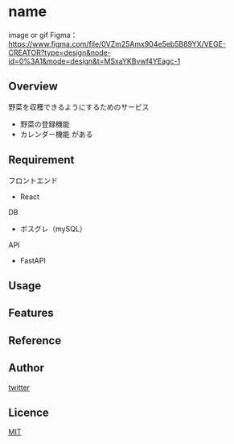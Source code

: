 # name

image or gif
Figma：https://www.figma.com/file/0VZm25Amx904e5eb5B89YX/VEGE-CREATOR?type=design&node-id=0%3A1&mode=design&t=MSxaYKBvwf4YEagc-1

## Overview
野菜を収穫できるようにするためのサービス
* 野菜の登録機能
* カレンダー機能
がある

## Requirement
フロントエンド
* React

DB
* ポスグレ（mySQL）

API
* FastAPI


## Usage

## Features

## Reference

## Author

[twitter](https://twitter.com/Kotabrog)

## Licence

[MIT](https://......)
